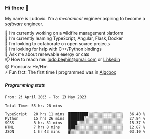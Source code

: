 ### Hi there 👋

My name is Ludovic. I'm a *mechanical* engineer aspiring to become a *software* engineer.

 🔭 I’m currently working on a wildfire management platform<br/>
 🌱 I’m currently learning TypeScript, Angular, Flask, Docker<br/>
 👯 I’m looking to collaborate on open source projects<br/>
 🤔 I’m looking for help with C++/Python bindings<br/>
 💬 Ask me about renewable energy or cats<br/>
 📫 How to reach me: ludo.beghin@gmail.com or [Linkedin](https://www.linkedin.com/in/ludovic-beghin/)<br/>
 😄 Pronouns: He/Him<br/>
 ⚡ Fun fact: The first time I programmed was in [Algobox](https://fr.wikipedia.org/wiki/Algobox)<br/>

##### Programming stats
<!--START_SECTION:waka-->

```text
From: 23 April 2023 - To: 23 May 2023

Total Time: 55 hrs 28 mins

TypeScript   20 hrs 11 mins  █████████░░░░░░░░░░░░░░░░   36.40 %
Python       15 hrs 26 mins  ███████░░░░░░░░░░░░░░░░░░   27.84 %
SCSS         8 hrs 31 mins   ████░░░░░░░░░░░░░░░░░░░░░   15.37 %
HTML         7 hrs 8 mins    ███▒░░░░░░░░░░░░░░░░░░░░░   12.87 %
JSON         1 hr 43 mins    ▓░░░░░░░░░░░░░░░░░░░░░░░░   03.10 %
```

<!--END_SECTION:waka-->
